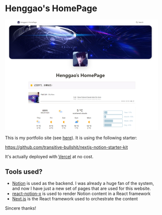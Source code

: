 <!--
 * @Description: henggao_note
 * @version: v1.0.0
 * @Author: henggao
 * @Date: 2022-03-02 21:35:44
 * @LastEditors: henggao
 * @LastEditTime: 2022-03-11 14:52:52
-->
# Henggao's HomePage

![](img/HomePage.png)

This is my portfolio site (see [here](https://blog.genghenggao.top)). It is using the following starter:

https://github.com/transitive-bullshit/nextjs-notion-starter-kit


It's actually deployed with [Vercel](https://vercel.com/) at no cost.

## Tools used?

- [Notion](https://www.notion.so/) is used as the backend. I was already a huge fan of the system, and now I have just a new set of pages that are used for this website.
- [react-notion-x](https://github.com/NotionX/react-notion-x) is used to render Notion content in a React framework
- [Next.js](https://nextjs.org/) is the React framework used to orchestrate the content

Sincere thanks!